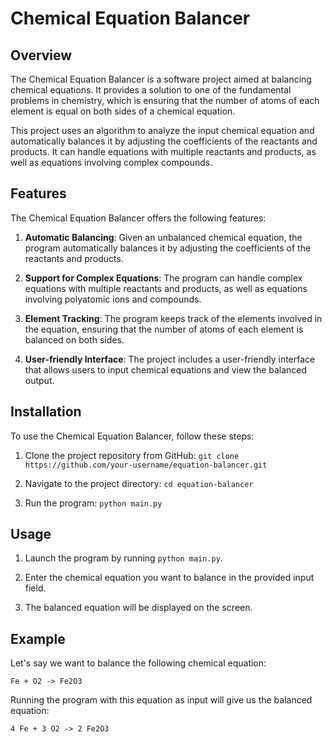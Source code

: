 # Chemical Equation Balancer

## Overview

The Chemical Equation Balancer is a software project aimed at balancing chemical equations. It provides a solution to one of the fundamental problems in chemistry, which is ensuring that the number of atoms of each element is equal on both sides of a chemical equation.

This project uses an algorithm to analyze the input chemical equation and automatically balances it by adjusting the coefficients of the reactants and products. It can handle equations with multiple reactants and products, as well as equations involving complex compounds.

## Features

The Chemical Equation Balancer offers the following features:

1. **Automatic Balancing**: Given an unbalanced chemical equation, the program automatically balances it by adjusting the coefficients of the reactants and products.

2. **Support for Complex Equations**: The program can handle complex equations with multiple reactants and products, as well as equations involving polyatomic ions and compounds.

3. **Element Tracking**: The program keeps track of the elements involved in the equation, ensuring that the number of atoms of each element is balanced on both sides.

4. **User-friendly Interface**: The project includes a user-friendly interface that allows users to input chemical equations and view the balanced output.

## Installation

To use the Chemical Equation Balancer, follow these steps:

1. Clone the project repository from GitHub: `git clone https://github.com/your-username/equation-balancer.git`

2. Navigate to the project directory: `cd equation-balancer`

3. Run the program: `python main.py`

## Usage

1. Launch the program by running `python main.py`.

2. Enter the chemical equation you want to balance in the provided input field.

3. The balanced equation will be displayed on the screen.

## Example

Let's say we want to balance the following chemical equation:

```
Fe + O2 -> Fe2O3
```

Running the program with this equation as input will give us the balanced equation:

```
4 Fe + 3 O2 -> 2 Fe2O3
```

